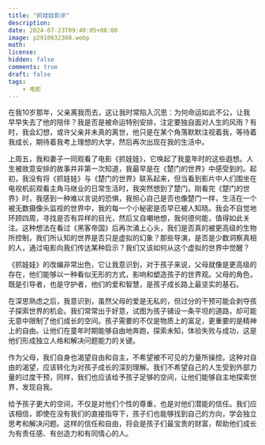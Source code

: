 ```yaml
---
title: "抓娃娃影评"
description: 
date: 2024-07-23T09:40:05+08:00
image: p2910632308.webp
math: 
license: 
hidden: false
comments: true
draft: false
tags:
    - 电影
---
```


在我10岁那年，父亲离我而去，这让我时常陷入沉思：为何命运如此不公，让我早早失去了他的陪伴？我是否是被命运特别安排，注定要独自面对人生的风雨？有时，我会幻想，或许父亲并未真的离世，他只是在某个角落默默注视着我，等待着我成长，期待着我考上理想的大学，然后再次出现在我的生活中。

上周五，我和妻子一同观看了电影《抓娃娃》，它唤起了我童年时的这些遐想。人生被故意安排的故事并非第一次知道，我最早是在《楚门的世界》中感受到的。起初，我没有将《抓娃娃》与《楚门的世界》联系起来，但当看到影片中人们围坐在电视机前观看主角马继业的日常生活时，我突然想到了楚门。刚看完《楚门的世界》时，我感到一种难以言说的恐惧，我担心自己是否也像楚门一样，生活在一个被无数摄像头监视的世界中，我的每一个小秘密是否早已被人知晓。我会不自觉地环顾四周，寻找是否有异样的目光，然后又自嘲地想，我何德何能，值得如此关注。这种想法在看过《黑客帝国》后再次涌上心头，我们是否真的被更高级的生物所控制，我们所认知的世界是否只是虚拟的幻象？那些导演，是否是少数洞察真相的人，通过电影向我们传达某种启示？我们又该如何从这个虚拟的世界中觉醒？

《抓娃娃》的改编非常出色，它让我意识到，对于孩子来说，父母就像是更高级的存在，他们能够以一种看似无形的方式，影响和塑造孩子的世界观。父母的角色，既是引导者，也是守护者，他们的爱和智慧，是孩子成长路上最坚实的基石。

在深思熟虑之后，我意识到，虽然父母的爱是无私的，但过分的干预可能会剥夺孩子探索世界的机会。我们常常出于好意，试图为孩子铺设一条平坦的道路，却可能无意中限制了他们成长的空间。孩子需要的不仅是物质上的富足，更重要的是精神上的自由。让他们在童年时期能够自由地奔跑，探索未知，体验失败与成功，这是他们形成独立人格和解决问题能力的关键。

作为父母，我们自身也渴望自由和自主，不希望被不可见的力量所操控。这种对自由的渴望，应该转化为对孩子成长的深刻理解。我们不希望自己的人生受到外部力量的过度干预，同样，我们也应该给予孩子足够的空间，让他们能够自主地探索世界，发现自我。

给予孩子更大的空间，不仅是对他们个性的尊重，也是对他们潜能的信任。我们应该相信，即使在没有我们的直接指导下，孩子们也能够找到自己的方向，学会独立思考和解决问题。这样的信任和自由，将会是孩子们最宝贵的财富，帮助他们成长为有责任感、有创造力和有同情心的人。